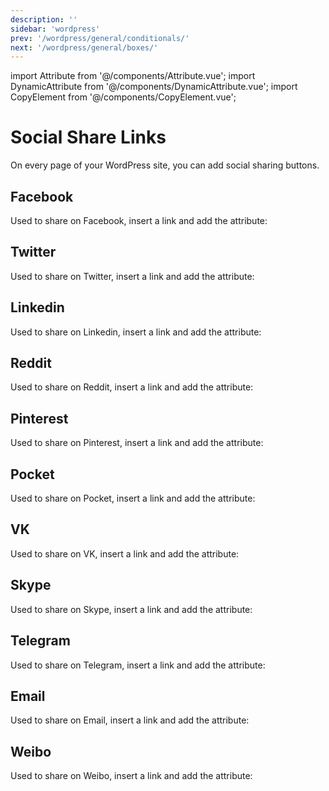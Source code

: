 ```yaml
---
description: ''
sidebar: 'wordpress'
prev: '/wordpress/general/conditionals/'
next: '/wordpress/general/boxes/'
---
```


import Attribute from '@/components/Attribute.vue';
import DynamicAttribute from '@/components/DynamicAttribute.vue';
import CopyElement from '@/components/CopyElement.vue';


# Social Share Links

On every page of your WordPress site, you can add social sharing buttons.

## Facebook

Used to share on Facebook, insert a link and add the attribute:

<Attribute name="social" value="facebook" />

## Twitter

Used to share on Twitter, insert a link and add the attribute:

<Attribute name="social" value="twitter" />

## Linkedin

Used to share on Linkedin, insert a link and add the attribute:

<Attribute name="social" value="linkedin" />

## Reddit

Used to share on Reddit, insert a link and add the attribute:

<Attribute name="social" value="reddit" />

## Pinterest

Used to share on Pinterest, insert a link and add the attribute:

<Attribute name="social" value="pinterest" />

## Pocket

Used to share on Pocket, insert a link and add the attribute:

<Attribute name="social" value="pocket" />

## VK

Used to share on VK, insert a link and add the attribute:

<Attribute name="social" value="vk" />

## Skype

Used to share on Skype, insert a link and add the attribute:

<Attribute name="social" value="skype" />

## Telegram

Used to share on Telegram, insert a link and add the attribute:

<Attribute name="social" value="telegram" />

## Email

Used to share on Email, insert a link and add the attribute:

<Attribute name="social" value="email" />

## Weibo

Used to share on Weibo, insert a link and add the attribute:

<Attribute name="social" value="weibo" />